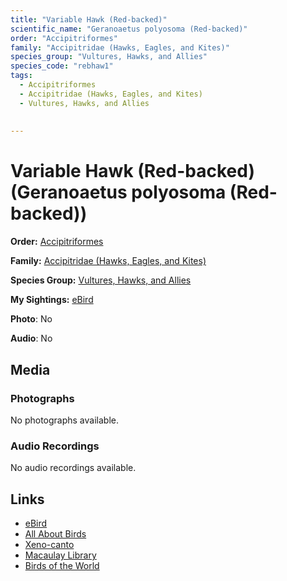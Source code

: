 ```yaml
---
title: "Variable Hawk (Red-backed)"
scientific_name: "Geranoaetus polyosoma (Red-backed)"
order: "Accipitriformes"
family: "Accipitridae (Hawks, Eagles, and Kites)"
species_group: "Vultures, Hawks, and Allies"
species_code: "rebhaw1"
tags: 
  - Accipitriformes
  - Accipitridae (Hawks, Eagles, and Kites)
  - Vultures, Hawks, and Allies
  
  
---
```


# Variable Hawk (Red-backed) (Geranoaetus polyosoma (Red-backed))

**Order:** [Accipitriformes](/tags/accipitriformes)

**Family:** [Accipitridae (Hawks, Eagles, and Kites)](/tags/accipitridae-hawks-eagles-and-kites)

**Species Group:** [Vultures, Hawks, and Allies](/tags/vultures-hawks-and-allies)

**My Sightings:** [eBird](https://ebird.org/lifelist?r=world&time=life&spp=rebhaw1)

**Photo**: No 

**Audio**: No

## Media
### Photographs
No photographs available.

### Audio Recordings
No audio recordings available.

## Links
* [eBird](https://ebird.org/species/rebhaw1) 
* [All About Birds](https://www.allaboutbirds.org/guide/rebhaw1) 
* [Xeno-canto](https://www.xeno-canto.org/species/geranoaetus-polyosoma-(red-backed)) 
* [Macaulay Library](https://search.macaulaylibrary.org/catalog?taxonCode=rebhaw1&sort=rating_rank_desc)
* [Birds of the World](https://birdsoftheworld.org/bow/species/rebhaw1)
